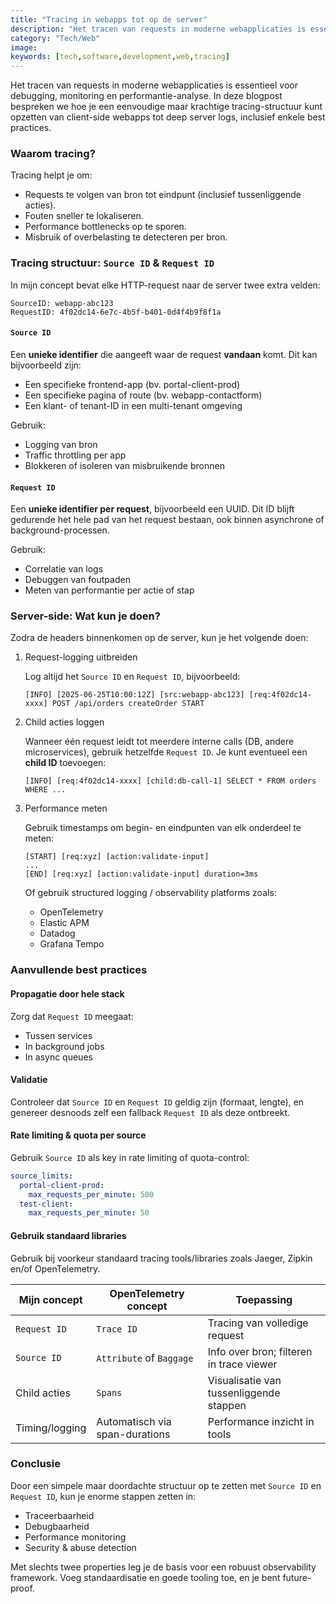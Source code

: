 ```yaml
---
title: "Tracing in webapps tot op de server"
description: "Het tracen van requests in moderne webapplicaties is essentieel voor debugging, monitoring en performantie-analyse. In deze blogpost bespreken we hoe je een eenvoudige maar krachtige tracing-structuur kunt opzetten van client-side webapps tot deep server logs, inclusief enkele best practices."
category: "Tech/Web"
image:
keywords: [tech,software,development,web,tracing]
---
```


Het tracen van requests in moderne webapplicaties is essentieel voor debugging, monitoring en performantie-analyse. In deze blogpost bespreken we hoe je een eenvoudige maar krachtige tracing-structuur kunt opzetten van client-side webapps tot deep server logs, inclusief enkele best practices.

### Waarom tracing?

Tracing helpt je om:

* Requests te volgen van bron tot eindpunt (inclusief tussenliggende acties).
* Fouten sneller te lokaliseren.
* Performance bottlenecks op te sporen.
* Misbruik of overbelasting te detecteren per bron.

### Tracing structuur: `Source ID` & `Request ID`

In mijn concept bevat elke HTTP-request naar de server twee extra velden:

```
SourceID: webapp-abc123
RequestID: 4f02dc14-6e7c-4b5f-b401-0d4f4b9f8f1a
```

#### `Source ID`

Een **unieke identifier** die aangeeft waar de request **vandaan** komt. Dit kan bijvoorbeeld zijn:

* Een specifieke frontend-app (bv. portal-client-prod)
* Een specifieke pagina of route (bv. webapp-contactform)
* Een klant- of tenant-ID in een multi-tenant omgeving

Gebruik:

* Logging van bron
* Traffic throttling per app
* Blokkeren of isoleren van misbruikende bronnen

#### `Request ID`

Een **unieke identifier per request**, bijvoorbeeld een UUID. Dit ID blijft gedurende het hele pad van het request bestaan, ook binnen asynchrone of background-processen.

Gebruik:

* Correlatie van logs
* Debuggen van foutpaden
* Meten van performantie per actie of stap

### Server-side: Wat kun je doen?

Zodra de headers binnenkomen op de server, kun je het volgende doen:

1. Request-logging uitbreiden

    Log altijd het `Source ID` en `Request ID`, bijvoorbeeld:

    ```
    [INFO] [2025-06-25T10:00:12Z] [src:webapp-abc123] [req:4f02dc14-xxxx] POST /api/orders createOrder START
    ```

2. Child acties loggen

    Wanneer één request leidt tot meerdere interne calls (DB, andere microservices), gebruik hetzelfde `Request ID`. Je kunt eventueel een **child ID** toevoegen:

    ```
    [INFO] [req:4f02dc14-xxxx] [child:db-call-1] SELECT * FROM orders WHERE ...
    ```

3. Performance meten

    Gebruik timestamps om begin- en eindpunten van elk onderdeel te meten:

    ```
    [START] [req:xyz] [action:validate-input]
    ...
    [END] [req:xyz] [action:validate-input] duration=3ms
    ```

    Of gebruik structured logging / observability platforms zoals:

    * OpenTelemetry
    * Elastic APM
    * Datadog
    * Grafana Tempo

### Aanvullende best practices

#### Propagatie door hele stack

Zorg dat `Request ID` meegaat:

* Tussen services
* In background jobs
* In async queues

#### Validatie

Controleer dat `Source ID` en `Request ID` geldig zijn (formaat, lengte), en genereer desnoods zelf een fallback `Request ID` als deze ontbreekt.

#### Rate limiting & quota per source

Gebruik `Source ID` als key in rate limiting of quota-control:

```yaml
source_limits:
  portal-client-prod:
    max_requests_per_minute: 500
  test-client:
    max_requests_per_minute: 50
```

#### Gebruik standaard libraries

Gebruik bij voorkeur standaard tracing tools/libraries zoals Jaeger, Zipkin en/of OpenTelemetry.

| Mijn concept   | OpenTelemetry concept          | Toepassing                               |
| -------------- | ------------------------------ | ---------------------------------------- |
| `Request ID`   | `Trace ID`                     | Tracing van volledige request            |
| `Source ID`    | `Attribute` of `Baggage`       | Info over bron; filteren in trace viewer |
| Child acties   | `Spans`                        | Visualisatie van tussenliggende stappen  |
| Timing/logging | Automatisch via span-durations | Performance inzicht in tools             |


### Conclusie

Door een simpele maar doordachte structuur op te zetten met `Source ID` en `Request ID`, kun je enorme stappen zetten in:

* Traceerbaarheid
* Debugbaarheid
* Performance monitoring
* Security & abuse detection

Met slechts twee properties leg je de basis voor een robuust observability framework. Voeg standaardisatie en goede tooling toe, en je bent future-proof.
